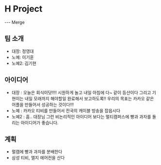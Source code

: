 # H Project

--- Merge

## 팀 소개
- 대장: 정영대
- 노예: 이기훈
- 노예2: 김기현

## 아이디어
- 대장 : 오늘은 회식이닷!!!! 시원하게 놀고 내일 아침에 다~ 같이 등산이다 그리고 기현이는 내일 모래까지 해야할일 완료해서 보고하도록!! 우리의 목표는 카카오 같은 어플을 만들어서 성공하는 것이다!!!
- 노예 : 카카오 티비를 만들어서 전국의 캐이블 방송을 잡읍시다
- 노예2 : 흠.. 대장님 그런 비논리적인 아이디어 보다는 멀티캠퍼스에 빵과 과자를 돌리는 아이디어가 좋습니다.


## 계획
- 멀캠에 빵과 과자를 분배한다
- 삼성 티비, 엘지 에어컨을 산다

